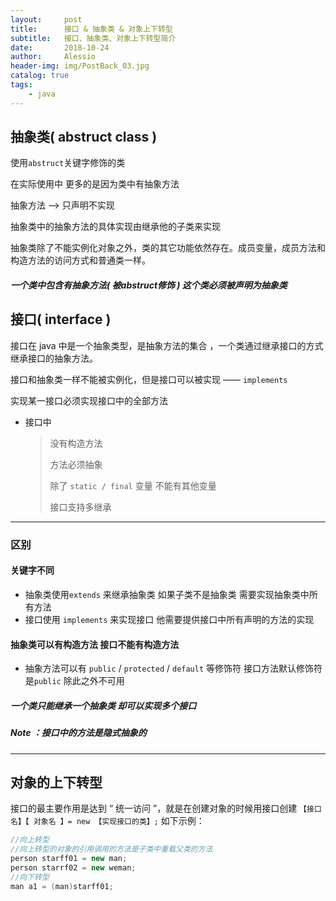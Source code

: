 ```yaml
---
layout:     post
title:      接口 & 抽象类 & 对象上下转型
subtitle:   接口、抽象类、对象上下转型简介
date:       2018-10-24
author:     Alessio
header-img: img/PostBack_03.jpg
catalog: true
tags:
    - java
---
```


## 抽象类( abstruct class )

使用`abstruct`关键字修饰的类 

在实际使用中  更多的是因为类中有抽象方法

抽象方法 ——> 只声明不实现

抽象类中的抽象方法的具体实现由继承他的子类来实现

抽象类除了不能实例化对象之外，类的其它功能依然存在。成员变量，成员方法和构造方法的访问方式和普通类一样。

##### 一个类中包含有抽象方法( 被abstruct修饰 )  这个类必须被声明为抽象类



## 接口( interface )



接口在 java 中是一个抽象类型，是抽象方法的集合 ，一个类通过继承接口的方式继承接口的抽象方法。 

接口和抽象类一样不能被实例化，但是接口可以被实现 —— `implements`

实现某一接口必须实现接口中的全部方法

- 接口中

  > 没有构造方法
  >
  > 方法必须抽象
  >
  > 除了 `static / final` 变量 不能有其他变量
  >
  > 接口支持多继承 

---

### 区别
####  关键字不同
  - 抽象类使用`extends` 来继承抽象类  如果子类不是抽象类  需要实现抽象类中所有方法	
  - 接口使用 `implements` 来实现接口 他需要提供接口中所有声明的方法的实现
#### 抽象类可以有构造方法  接口不能有构造方法
- 抽象方法可以有 `public` / `protected` / `default` 等修饰符 接口方法默认修饰符是`public` 除此之外不可用
##### 一个类只能继承一个抽象类  却可以实现多个接口
##### Note ：接口中的方法是隐式抽象的

---

## 对象的上下转型

接口的最主要作用是达到 “ 统一访问 ”，就是在创建对象的时候用接口创建
`【接口名】【 对象名 】= new 【实现接口的类】;`
如下示例：

```java
//向上转型
//向上转型的对象的引用调用的方法是子类中重载父类的方法
person starff01 = new man;
person starrf02 = new weman;
//向下转型
man a1 = (man)starff01;
```
